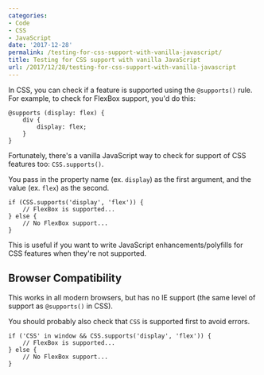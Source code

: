 ```yaml
---
categories:
- Code
- CSS
- JavaScript
date: '2017-12-28'
permalink: /testing-for-css-support-with-vanilla-javascript/
title: Testing for CSS support with vanilla JavaScript
url: /2017/12/28/testing-for-css-support-with-vanilla-javascript
---
```


In CSS, you can check if a feature is supported using the `@supports()` rule. For example, to check for FlexBox support, you'd do this:

```lang-css
@supports (display: flex) {
	div {
		display: flex;
	}
}
```

Fortunately, there's a vanilla JavaScript way to check for support of CSS features too: `CSS.supports()`.

You pass in the property name (ex. `display`) as the first argument, and the value (ex. `flex`) as the second.

```lang-js
if (CSS.supports('display', 'flex')) {
	// FlexBox is supported...
} else {
	// No FlexBox support...
}
```

This is useful if you want to write JavaScript enhancements/polyfills for CSS features when they're not supported.

## Browser Compatibility

This works in all modern browsers, but has no IE support (the same level of support as `@supports()` in CSS).

You should probably also check that `CSS` is supported first to avoid errors.

```lang-js
if ('CSS' in window && CSS.supports('display', 'flex')) {
	// FlexBox is supported...
} else {
	// No FlexBox support...
}
```